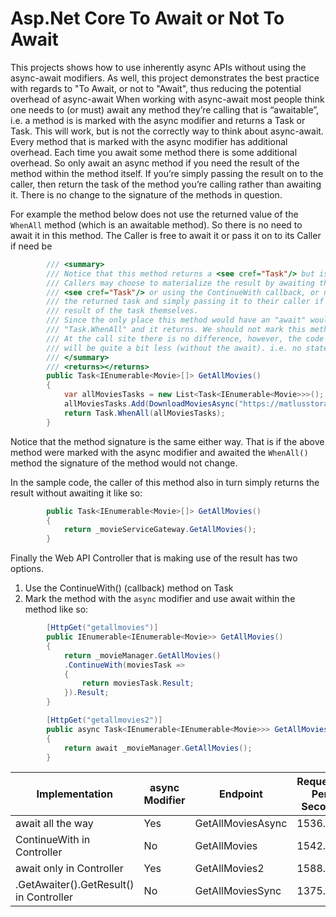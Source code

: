 # Asp.Net Core To Await or Not To Await
This projects shows how to use inherently async APIs without using the async-await modifiers. As well, this project demonstrates the best practice with regards to "To Await, or not to "Await", thus reducing the potential overhead of async-await
When working with async-await most people think one needs to (or must) await any method they’re calling that is “awaitable”, i.e. a method is is marked with the async modifier and returns a Task or Task<T>. This will work, but is not the correctly way to think about async-await.
Every method that is marked with the async modifier has additional overhead. Each time you await some method there is some additional overhead. So only await an async method if you need the result of the method within the method itself. If you’re simply passing the result on to the caller, then return the task of the method you’re calling rather than awaiting it. There is no change to the signature of the methods in question.

For example the method below does not use the returned value of the `WhenAll` method (which is an awaitable method). So there is no need to await it in this method. The Caller is free to await it or pass it on to its Caller if need be
```C#
        /// <summary>
        /// Notice that this method returns a <see cref="Task"/> but is Not async
        /// Callers may choose to materialize the result by awaiting the returned
        /// <see cref="Task"/> or using the ContinueWith callback, or not materializing
        /// the returned task and simply passing it to their caller if they don't need the
        /// result of the task themselves.
        /// Since the only place this method would have an "await" would be in the last line
        /// "Task.WhenAll" and it returns. We should not mark this method with the async modifier.
        /// At the call site there is no difference, however, the code generated for this method
        /// will be quite a bit less (without the await). i.e. no state machine
        /// </summary>
        /// <returns></returns>
        public Task<IEnumerable<Movie>[]> GetAllMovies()
        {
            var allMoviesTasks = new List<Task<IEnumerable<Movie>>>();
            allMoviesTasks.Add(DownloadMoviesAsync("https://matlusstorage.blob.core.windows.net/membervideos/AllMovies.json"));
            return Task.WhenAll(allMoviesTasks);
        }
```
Notice that the method signature is the same either way. That is if the above method were marked with the async modifier and awaited the `WhenAll()` method the signature of the method would not change.

In the sample code, the caller of this method also in turn simply returns the result without awaiting it like so:
```C#
        public Task<IEnumerable<Movie>[]> GetAllMovies()
        {
            return _movieServiceGateway.GetAllMovies();
        }
```
Finally the Web API Controller that is making use of the result has two options.
1. Use the ContinueWith() (callback) method on Task
2. Mark the method with the `async` modifier and use await within the method like so:
```C#
        [HttpGet("getallmovies")]
        public IEnumerable<IEnumerable<Movie>> GetAllMovies()
        {
            return _movieManager.GetAllMovies()
            .ContinueWith(moviesTask =>
            {
                return moviesTask.Result;
            }).Result;
        }

        [HttpGet("getallmovies2")]
        public async Task<IEnumerable<IEnumerable<Movie>>> GetAllMovies2()
        {
            return await _movieManager.GetAllMovies();
        }
```

| Implementation | async Modifier | Endpoint | Requests Per Second |
|----------------|----------------|----------|---------------------|
| await all the way |	Yes | GetAllMoviesAsync | 1536.46 |
| ContinueWith in Controller | No | GetAllMovies | 1542.57 |
| await only in Controller | Yes | GetAllMovies2 | 1588.13 |
| .GetAwaiter().GetResult() in Controller | No | GetAllMoviesSync | 1375.76 |


